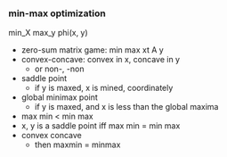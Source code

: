 ### min-max optimization

min_X max_y phi(x, y)
- zero-sum matrix game: min max xt A y
- convex-concave: convex in x, concave in y
    - or non-, -non
- saddle point
    - if y is maxed, x is mined, coordinately
- global minimax point
    - if y is maxed, and x is less than the global maxima
- max min < min max
- x, y is a saddle point iff max min = min max
- convex concave
    - then maxmin = minmax